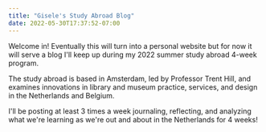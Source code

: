 ```yaml
---
title: "Gisele's Study Abroad Blog"
date: 2022-05-30T17:37:52-07:00
---
```


Welcome in! Eventually this will turn into a personal website but for now it will serve a blog I'll keep up during my 2022 summer study abroad 4-week program.

The study abroad is based in Amsterdam, led by Professor Trent Hill, and examines innovations in library and museum practice, services, and design in the Netherlands and Belgium.

I'll be posting at least 3 times a week journaling, reflecting, and analyzing what we're learning as we're out and about in the Netherlands for 4 weeks!